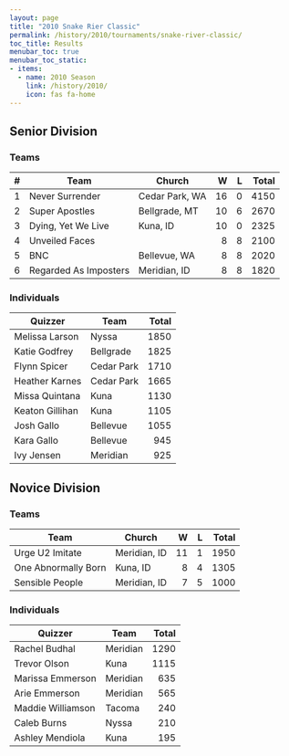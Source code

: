 ```yaml
---
layout: page
title: "2010 Snake Rier Classic"
permalink: /history/2010/tournaments/snake-river-classic/
toc_title: Results
menubar_toc: true
menubar_toc_static:
- items:
  - name: 2010 Season
    link: /history/2010/
    icon: fas fa-home
---
```


## Senior Division

### Teams

|    # | Team                  | Church         |    W |    L | Total |
| ---: | --------------------- | -------------- | ---: | ---: | ----: |
|    1 | Never Surrender       | Cedar Park, WA |   16 |    0 |  4150 |
|    2 | Super Apostles        | Bellgrade, MT  |   10 |    6 |  2670 |
|    3 | Dying, Yet We Live    | Kuna, ID       |   10 |    0 |  2325 |
|    4 | Unveiled Faces        |                |    8 |    8 |  2100 |
|    5 | BNC                   | Bellevue, WA   |    8 |    8 |  2020 |
|    6 | Regarded As Imposters | Meridian, ID   |    8 |    8 |  1820 |

### Individuals

| Quizzer         | Team       | Total |
| --------------- | ---------- | ----: |
| Melissa Larson  | Nyssa      |  1850 |
| Katie Godfrey   | Bellgrade  |  1825 |
| Flynn Spicer    | Cedar Park |  1710 |
| Heather Karnes  | Cedar Park |  1665 |
| Missa Quintana  | Kuna       |  1130 |
| Keaton Gillihan | Kuna       |  1105 |
| Josh Gallo      | Bellevue   |  1055 |
| Kara Gallo      | Bellevue   |   945 |
| Ivy Jensen      | Meridian   |   925 |

## Novice Division

### Teams

| Team                | Church       |    W |    L | Total |
| ------------------- | ------------ | ---: | ---: | ----: |
| Urge U2 Imitate     | Meridian, ID |   11 |    1 |  1950 |
| One Abnormally Born | Kuna, ID     |    8 |    4 |  1305 |
| Sensible People     | Meridian, ID |    7 |    5 |  1000 |

### Individuals

| Quizzer           | Team     | Total |
| ----------------- | -------- | ----: |
| Rachel Budhal     | Meridian |  1290 |
| Trevor Olson      | Kuna     |  1115 |
| Marissa Emmerson  | Meridian |   635 |
| Arie Emmerson     | Meridian |   565 |
| Maddie Williamson | Tacoma   |   240 |
| Caleb Burns       | Nyssa    |   210 |
| Ashley Mendiola   | Kuna     |   195 |
